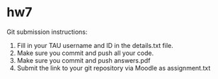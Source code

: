 # hw7

Git submission instructions:
1. Fill in your TAU username and ID in the details.txt file.
2. Make sure you commit and push all your code.
3. Make sure you commit and push answers.pdf
4. Submit the link to your git repository via Moodle as assignment.txt
